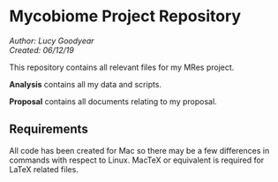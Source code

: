 # Mycobiome Project Repository

*Author: Lucy Goodyear*  
*Created: 06/12/19*

This repository contains all relevant files for my MRes project.

**Analysis** contains all my data and scripts.

**Proposal** contains all documents relating to my proposal.

## Requirements

All code has been created for Mac so there may be a few differences in commands with respect to Linux. MacTeX or equivalent is required for LaTeX related files.